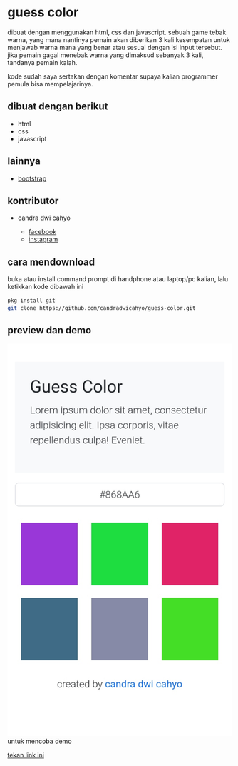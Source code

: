 # guess color

dibuat dengan menggunakan html, css dan javascript. sebuah game tebak warna, yang mana nantinya pemain akan diberikan 3 kali kesempatan untuk menjawab warna mana yang benar atau sesuai dengan isi input tersebut. jika pemain gagal menebak warna yang dimaksud sebanyak 3 kali, tandanya pemain kalah.

kode sudah saya sertakan dengan komentar supaya kalian programmer pemula bisa mempelajarinya.

## dibuat dengan berikut

* html
* css
* javascript

## lainnya

* [bootstrap](https://getbootstrap.com)

## kontributor

* candra dwi cahyo

  * [facebook](https://facebook.com/candradwicahyo18)
  * [instagram](https://instagram.com/candradwicahyo18)

## cara mendownload

buka atau install command prompt di handphone atau laptop/pc kalian, lalu ketikkan kode dibawah ini

```bash 
pkg install git 
git clone https://github.com/candradwicahyo/guess-color.git
```

## preview dan demo 

![preview](https://github.com/candradwicahyo/guess-color/blob/master/image.jpg) untuk mencoba demo

[tekan link ini](https://candradwicahyo.github.io/guess-color)

